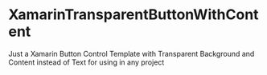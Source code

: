 # XamarinTransparentButtonWithContent
Just a Xamarin Button Control Template with Transparent Background and Content instead of Text for using in any project
